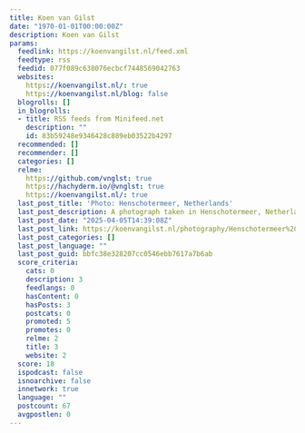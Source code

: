 ```yaml
---
title: Koen van Gilst
date: "1970-01-01T00:00:00Z"
description: Koen van Gilst
params:
  feedlink: https://koenvangilst.nl/feed.xml
  feedtype: rss
  feedid: 077f089c638076ecbcf7448569042763
  websites:
    https://koenvangilst.nl/: true
    https://koenvangilst.nl/blog: false
  blogrolls: []
  in_blogrolls:
  - title: RSS feeds from Minifeed.net
    description: ""
    id: 83b59248e9346428c889eb03522b4297
  recommended: []
  recommender: []
  categories: []
  relme:
    https://github.com/vnglst: true
    https://hachyderm.io/@vnglst: true
    https://koenvangilst.nl/: true
  last_post_title: 'Photo: Henschotermeer, Netherlands'
  last_post_description: A photograph taken in Henschotermeer, Netherlands
  last_post_date: "2025-04-05T14:39:08Z"
  last_post_link: https://koenvangilst.nl/photography/Henschotermeer%2C%20Netherlands-IMG_6554.jpeg
  last_post_categories: []
  last_post_language: ""
  last_post_guid: bbfc38e328207cc0546ebb7617a7b6ab
  score_criteria:
    cats: 0
    description: 3
    feedlangs: 0
    hasContent: 0
    hasPosts: 3
    postcats: 0
    promoted: 5
    promotes: 0
    relme: 2
    title: 3
    website: 2
  score: 18
  ispodcast: false
  isnoarchive: false
  innetwork: true
  language: ""
  postcount: 67
  avgpostlen: 0
---
```

